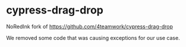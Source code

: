 # cypress-drag-drop

NoRedInk fork of https://github.com/4teamwork/cypress-drag-drop

We removed some code that was causing exceptions for our use case.
